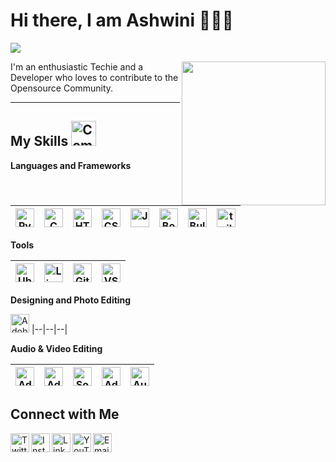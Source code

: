 <h1>Hi there, I am Ashwini 🙋🏽‍♂️</h1> 

![](https://visitor-badge.glitch.me/badge?page_id=rohandas28) 

<img align='right' src="https://miro.medium.com/max/1400/1*qdAW1TjCN57h1lbuuzvchg.gif" width="230">


I'm an enthusiastic Techie and a Developer who loves to contribute to the Opensource Community. 

---

 ## My Skills <img alt="Computer" width="40px" src="/Assets/desktop.png"/>

 **Languages and Frameworks**
 
 
 <img alt="Python" width="30px" src="/Assets/python.png"/>|<img alt="C" width="30px" src="/Assets/c-programming.png"/>|<img alt="HTML" width="30px" src="/Assets/html.png"/>|<img alt="CSS" width="30px" src="/Assets/css-3.png"/>|<img alt="JavaScript" width="30px" src="/Assets/javascript.png"/>|<img alt="Bootstrap" width="30px" src="/Assets/bootstrap-logo.png"/>|<img alt="Bulma" width="30px" src="/Assets/bulma.svg"/>|<img alt="tailwindcss" width="30px" src="/Assets/tailwindcss-icon.svg"/>
 |--|--|--|--|--|--|--|--|
 
 **Tools**
 
 <img alt="Ubuntu" width="30px" src="/Assets/ubuntu.png"/>|<img alt="Linux" width="30px" src="/Assets/linux.png"/>|<img alt="Git" width="30px" src="/Assets/git.png"/>|<img alt="VSCode" width="30px" src="/Assets/vscode.png"/>|
 |--|--|--|--|
 
 **Designing and Photo Editing**
 
<img alt="Adobe Photoshop" width="30px" src="/Assets/photoshop.png"/>
 |--|--|--|

**Audio & Video Editing**

<img alt="Adobe Premiere Pro" width="30px" src="/Assets/premier.png"/>|<img alt="Adobe After Effects" width="30px" src="/Assets/after-effects.png"/>|<img alt="Sony Vegas" width="30px" src="/Assets/vegas.png"/>|<img alt="Adobe Audition" width="30px" src="/Assets/audition.png"/>|<img alt="Audacity" width="30px" src="/Assets/Audacity_Logo_nofilter.svg"/>
|--|--|--|--|--|

 **Connect with Me**
---
[<img align="left" alt="Twitter - Ashwini" width="30px" src="/Assets/twitter.png" />](https://twitter.com/rohandas28) [<img align="left" alt="Instagram - Ashwini" width="30px" src="/Assets/instagram.png" />](https://www.instagram.com/RohanDasRD) [<img align="left" alt="LinkedIn - Ashwini" width="30px" src="/Assets/linkedin.png" />](https://www.linkedin.com/in/rohandas28) [<img align="left" alt="YouTube -Ashwini" width="30px" src="/Assets/youtube.png" />](https://www.youtube.com/c/RohanDasTech) [<img align="left" alt="Email -Ashwini" width="30px" src="/Assets/gmail.png" />](mailto:asonar989@gmail.com)

